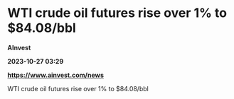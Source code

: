 # WTI crude oil futures rise over 1% to $84.08/bbl
**AInvest**

**2023-10-27 03:29**

**https://www.ainvest.com/news**

WTI crude oil futures rise over 1% to $84.08/bbl
